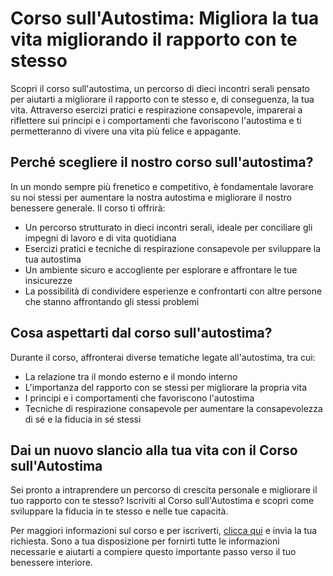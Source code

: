 # Corso sull'Autostima: Migliora la tua vita migliorando il rapporto con te stesso

Scopri il corso sull'autostima, un percorso di dieci incontri serali pensato per aiutarti a migliorare il rapporto con te stesso e, di conseguenza, la tua vita. Attraverso esercizi pratici e respirazione consapevole, imparerai a riflettere sui principi e i comportamenti che favoriscono l'autostima e ti permetteranno di vivere una vita più felice e appagante.

## Perché scegliere il nostro corso sull'autostima?

In un mondo sempre più frenetico e competitivo, è fondamentale lavorare su noi stessi per aumentare la nostra autostima e migliorare il nostro benessere generale. Il corso ti offrirà:

- Un percorso strutturato in dieci incontri serali, ideale per conciliare gli impegni di lavoro e di vita quotidiana
- Esercizi pratici e tecniche di respirazione consapevole per sviluppare la tua autostima
- Un ambiente sicuro e accogliente per esplorare e affrontare le tue insicurezze
- La possibilità di condividere esperienze e confrontarti con altre persone che stanno affrontando gli stessi problemi

## Cosa aspettarti dal corso sull'autostima?

Durante il corso, affronterai diverse tematiche legate all'autostima, tra cui:

- La relazione tra il mondo esterno e il mondo interno
- L'importanza del rapporto con se stessi per migliorare la propria vita
- I principi e i comportamenti che favoriscono l'autostima
- Tecniche di respirazione consapevole per aumentare la consapevolezza di sé e la fiducia in sé stessi

## Dai un nuovo slancio alla tua vita con il Corso sull'Autostima

Sei pronto a intraprendere un percorso di crescita personale e migliorare il tuo rapporto con te stesso? Iscriviti al Corso sull'Autostima e scopri come sviluppare la fiducia in te stesso e nelle tue capacità.

Per maggiori informazioni sul corso e per iscriverti, [clicca qui](../contatto) e invia la tua richiesta. Sono a tua disposizione per fornirti tutte le informazioni necessarie e aiutarti a compiere questo importante passo verso il tuo benessere interiore.
